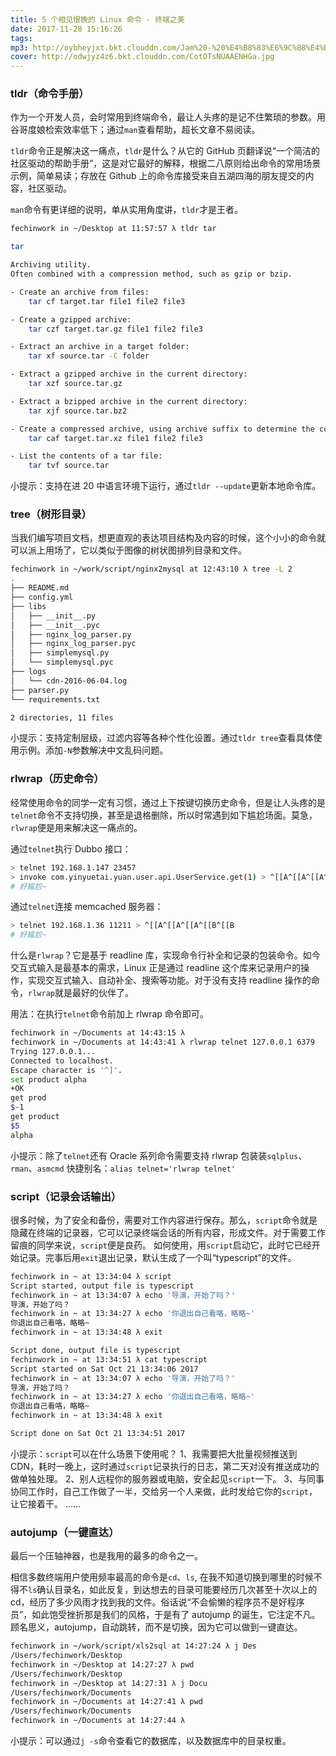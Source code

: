```yaml
---
title: 5 个相见恨晚的 Linux 命令 - 终端之美
date: 2017-11-28 15:16:26
tags:
mp3: http://oybheyjxt.bkt.clouddn.com/Jam%20-%20%E4%B8%83%E6%9C%88%E4%B8%8A.mp3
cover: http://odwjyz4z6.bkt.clouddn.com/CotOTsNUAAENHGa.jpg
---
```


### tldr（命令手册）
作为一个开发人员，会时常用到终端命令，最让人头疼的是记不住繁琐的参数。用谷哥度娘检索效率低下；通过`man`查看帮助，超长文章不易阅读。

`tldr`命令正是解决这一痛点，`tldr`是什么？从它的 GitHub 页翻译说“一个简洁的社区驱动的帮助手册”，这是对它最好的解释，根据二八原则给出命令的常用场景示例，简单易读；存放在 Github 上的命令库接受来自五湖四海的朋友提交的内容，社区驱动。

`man`命令有更详细的说明，单从实用角度讲，`tldr`才是王者。

```bash
fechinwork in ~/Desktop at 11:57:57 λ tldr tar

tar

Archiving utility.
Often combined with a compression method, such as gzip or bzip.

- Create an archive from files:
    tar cf target.tar file1 file2 file3

- Create a gzipped archive:
    tar czf target.tar.gz file1 file2 file3

- Extract an archive in a target folder:
    tar xf source.tar -C folder

- Extract a gzipped archive in the current directory:
    tar xzf source.tar.gz

- Extract a bzipped archive in the current directory:
    tar xjf source.tar.bz2

- Create a compressed archive, using archive suffix to determine the compression program:
    tar caf target.tar.xz file1 file2 file3

- List the contents of a tar file:
    tar tvf source.tar
```

小提示：支持在进 20 中语言环境下运行，通过`tldr --update`更新本地命令库。



### tree（树形目录）

当我们编写项目文档，想更直观的表达项目结构及内容的时候，这个小小的命令就可以派上用场了，它以类似于图像的树状图排列目录和文件。
```bash
fechinwork in ~/work/script/nginx2mysql at 12:43:10 λ tree -L 2
.
├── README.md
├── config.yml
├── libs
│   ├── __init__.py
│   ├── __init__.pyc
│   ├── nginx_log_parser.py
│   ├── nginx_log_parser.pyc
│   ├── simplemysql.py
│   └── simplemysql.pyc
├── logs
│   └── cdn-2016-06-04.log
├── parser.py
└── requirements.txt

2 directories, 11 files
```

小提示：支持定制层级，过滤内容等各种个性化设置。通过`tldr tree`查看具体使用示例。添加`-N`参数解决中文乱码问题。


### rlwrap（历史命令）

经常使用命令的同学一定有习惯，通过上下按键切换历史命令，但是让人头疼的是`telnet`命令不支持切换，甚至是退格删除，所以时常遇到如下尴尬场面。莫急，`rlwrap`便是用来解决这一痛点的。

通过`telnet`执行 Dubbo 接口：
```bash
> telnet 192.168.1.147 23457
> invoke com.yinyuetai.yuan.user.api.UserService.get(1) > ^[[A^[[A^[[A^[[B^[[B
# 好尴尬~
```
通过`telnet`连接 memcached 服务器：
```bash
> telnet 192.168.1.36 11211 > ^[[A^[[A^[[A^[[B^[[B
# 好尴尬~
```
什么是`rlwrap`？它是基于 readline 库，实现命令行补全和记录的包装命令。如今交互式输入是最基本的需求，Linux 正是通过 readline 这个库来记录用户的操作，实现交互式输入、自动补全、搜索等功能。对于没有支持 readline 操作的命令，`rlwrap`就是最好的伙伴了。

用法：在执行`telnet`命令前加上 rlwrap 命令即可。
```bash
fechinwork in ~/Documents at 14:43:15 λ
fechinwork in ~/Documents at 14:43:41 λ rlwrap telnet 127.0.0.1 6379
Trying 127.0.0.1...
Connected to localhost.
Escape character is '^]'.
set product alpha
+OK
get prod
$-1
get product
$5
alpha
```
小提示：除了`telnet`还有 Oracle 系列命令需要支持 rlwrap 包装装`sqlplus`、`rman`、`asmcmd`
快捷别名：`alias telnet='rlwrap telnet'`



### script（记录会话输出）

很多时候，为了安全和备份，需要对工作内容进行保存。那么，`script`命令就是隐藏在终端的记录器，它可以记录终端会话的所有内容，形成文件。对于需要工作留痕的同学来说，`script`便是良药。
如何使用，用`script`启动它，此时它已经开始记录。完事后用`exit`退出记录，默认生成了一个叫“typescript”的文件。
```bash
fechinwork in ~ at 13:34:04 λ script
Script started, output file is typescript
fechinwork in ~ at 13:34:07 λ echo '导演，开始了吗？'
导演，开始了吗？
fechinwork in ~ at 13:34:27 λ echo '你退出自己看咯，略略~'
你退出自己看咯，略略~
fechinwork in ~ at 13:34:48 λ exit

Script done, output file is typescript
fechinwork in ~ at 13:34:51 λ cat typescript
Script started on Sat Oct 21 13:34:06 2017
fechinwork in ~ at 13:34:07 λ echo '导演，开始了吗？'
导演，开始了吗？
fechinwork in ~ at 13:34:27 λ echo '你退出自己看咯，略略~'
你退出自己看咯，略略~
fechinwork in ~ at 13:34:48 λ exit

Script done on Sat Oct 21 13:34:51 2017
```
小提示：`script`可以在什么场景下使用呢？
1、我需要把大批量视频推送到 CDN，耗时一晚上，这时通过`script`记录执行的日志，第二天对没有推送成功的做单独处理。
2、别人远程你的服务器或电脑，安全起见`script`一下。
3、与同事协同工作时，自己工作做了一半，交给另一个人来做，此时发给它你的`script`，让它接着干。
……



### autojump（一键直达）

最后一个压轴神器，也是我用的最多的命令之一。

相信多数终端用户使用频率最高的命令是`cd`、`ls`, 在我不知道切换到哪里的时候不得不`ls`确认目录名，如此反复，到达想去的目录可能要经历几次甚至十次以上的 cd，经历了多少风雨才找到我的文件。俗话说“不会偷懒的程序员不是好程序员”，如此饱受挫折那是我们的风格，于是有了 autojump 的诞生，它注定不凡。
顾名思义，autojump，自动跳转，而不是切换，因为它可以做到一键直达。

```bash
fechinwork in ~/work/script/xls2sql at 14:27:24 λ j Des
/Users/fechinwork/Desktop
fechinwork in ~/Desktop at 14:27:27 λ pwd
/Users/fechinwork/Desktop
fechinwork in ~/Desktop at 14:27:31 λ j Docu
/Users/fechinwork/Documents
fechinwork in ~/Documents at 14:27:41 λ pwd
/Users/fechinwork/Documents
fechinwork in ~/Documents at 14:27:44 λ
```
小提示：可以通过`j -s`命令查看它的数据库，以及数据库中的目录权重。

